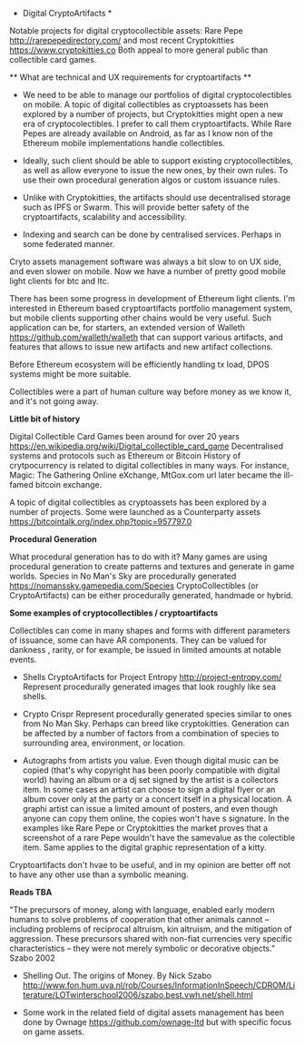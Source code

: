 * Digital CryptoArtifacts *

Notable projects for digital cryptocollectible assets: 
Rare Pepe http://rarepepedirectory.com/ 
and most recent Cryptokitties https://www.cryptokitties.co
Both appeal to more general public than collectible card games.

** What are technical and UX requirements for cryptoartifacts **

- We need to be able to manage our portfolios of digital cryptocolectibles on mobile. A topic of digital collectibles as cryptoassets has been explored by a number of projects, but Cryptokitties might open a new era
of cryptocolectibles. I prefer to call them cryptoartifacts. While Rare Pepes are already available on Android, 
as far as I know non of the Ethereum mobile implementations handle collectibles. 

- Ideally, such client should be able to support existing cryptocollectibles, as well as allow everyone to issue the new ones, by their own rules. To use their own procedural generation algos or custom issuance rules. 

- Unlike with Cryptokitties, the artifacts should use decentralised storage such as IPFS or Swarm. This will provide
better safety of the cryptoartifacts, scalability and accessibility. 

- Indexing and search can be done by centralised services. Perhaps in some federated manner. 

Cryto assets management software was always a bit slow to on UX side,
and even slower on mobile. Now we have a number of pretty good mobile light clients for btc and ltc.

There has been some progress in development of Ethereum light clients. I'm interested in Ethereum based
cryptoartifacts portfolio management system, but mobile clients supporting other chains would be very useful.
Such application can be, for starters, an extended version of Walleth https://github.com/walleth/walleth 
that can support various artifacts, and features that allows to issue new artifacts and new artifact collections.

Before Ethereum ecosystem will be efficiently handling tx load, DPOS systems might be more suitable. 

Collectibles were a part of human culture way before money as we know it, and it's not going away. 

**Little bit of history**

Digital Collectible Card Games been around for over 20 years https://en.wikipedia.org/wiki/Digital_collectible_card_game
Decentralised systems and protocols such as Ethereum or Bitcoin 
History of crytpocurrency is related to digital collectibles in many ways.
For instance, Magic: The Gathering Online eXchange, MtGox.com url later became the ill-famed bitcoin exchange.

A topic of digital collectibles as cryptoassets has been explored by a number of projects.
Some were launched as a Counterparty assets https://bitcointalk.org/index.php?topic=957797.0


**Procedural Generation**

What procedural generation has to do with it?
Many games are using procedural generation to create patterns and textures and generate in game worlds. 
Species in No Man's Sky are procedurally generated https://nomanssky.gamepedia.com/Species
CryptoCollectibles (or CryptoArtifacts) can be either procedurally generated, handmade or hybrid. 

**Some examples of cryptocollectibles / cryptoartifacts**

Collectibles can come in many shapes and forms with different parameters of issuance, some can have AR components.
They can be valued for dankness , rarity, or for example, be issued in limited amounts at notable events. 

- Shells
CryptoArtifacts for Project Entropy http://project-entropy.com/
Represent procedurally generated images that look roughly like sea shells. 

- Crypto Crispr
Represent procedurally generated species similar to ones from No Man Sky. Perhaps can breed like cryptokitties. 
Generation can be affected by a number of factors from a combination of species to surrounding area, environment, or location.

- Autographs from artists you value.
Even though digital music can be copied (that's why copyright has been poorly compatible with digital world) having an album or a dj set signed by the artist is a collectors item. In some cases an artist can choose to sign a digital flyer or an album cover only at the party or a concert itself in a physical location. 
A graphi artist can issue a limited amount of posters, and even though anyone can copy them online, the copies won't have 
s signature. In the examples like Rare Pepe or Cryptokitties the market proves that a screenshot of a rare Pepe wouldn't have
the samevalue as the colectible item. Same applies to the digital graphic representation of a kitty. 

Cryptoartifacts don't hvae to be useful, and in my opinion are better off not to have any other use than a symbolic meaning.


**Reads TBA**

"The precursors of money, along with language, enabled early modern humans to solve problems of cooperation 
that other animals cannot – including problems of reciprocal altruism, kin altruism, and the mitigation of aggression. 
These precursors shared with non-fiat currencies very specific characteristics – 
they were not merely symbolic or decorative objects." Szabo 2002 

* Shelling Out. The origins of Money. By Nick Szabo http://www.fon.hum.uva.nl/rob/Courses/InformationInSpeech/CDROM/Literature/LOTwinterschool2006/szabo.best.vwh.net/shell.html



* Some work in the related field of digital assets management has been done by Ownage https://github.com/ownage-ltd
but with specific focus on game assets. 




